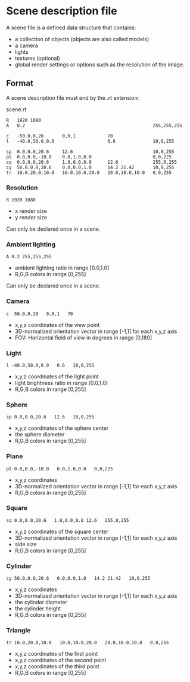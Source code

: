 # Scene description file

A scene file is a defined data structure that contains:

- a collection of objects (objects are also called models)
- a camera
- lights
- textures (optional)
- global render settings or options such as the resolution of the image.

## Format

A scene description file must end by the .rt extension:

scene.rt

```
R   1920 1080
A   0.2                                                255,255,255

c   -50.0,0,20       0,0,1            70
l   -40.0,50.0,0.0                    0.6              10,0,255

sp  0.0,0.0,20.6     12.6                              10,0,255
pl  0.0,0.0,-10.0    0.0,1.0,0.0                       0,0,225
sq  0.0,0.0,20.6     1.0,0.0,0.0      12.6             255,0,255
cy  50.0,0.0,20.6    0.0,0.0,1.0      14.2 21.42       10,0,255
tr  10.0,20.0,10.0   10.0,10.0,20.0   20.0,10.0,10.0   0,0,255
```

### Resolution

```
R 1920 1080
```
- x render size
- y render size

Can only be declared once in a scene.

### Ambient lighting

```
A 0.2 255,255,255
```
- ambient lighting ratio in range [0.0,1.0]
- R,G,B colors in range [0,255]

Can only be declared once in a scene.

### Camera

```
c -50.0,0,20   0,0,1   70
```
- x,y,z coordinates of the view point
- 3D-normalized orientation vector in range [-1,1] for each x,y,z axis
- FOV: Horizontal field of view in degrees in range [0,180]

### Light

```
l -40.0,50.0,0.0   0.6   10,0,255
```
- x,y,z coordinates of the light point
- light brightness ratio in range [0.0,1.0]
- R,G,B colors in range [0,255]

### Sphere

```
sp 0.0,0.0,20.6   12.6   10,0,255
```
- x,y,z coordinates of the sphere center
- the sphere diameter
- R,G,B colors in range [0,255]

### Plane

```
pl 0.0,0.0,-10.0   0.0,1.0,0.0   0,0,225
```
- x,y,z coordinates
- 3D-normalized orientation vector in range [-1,1] for each x,y,z axis
- R,G,B colors in range [0,255]

### Square

```
sq 0.0,0.0,20.6   1.0,0.0,0.0 12.6   255,0,255
```
- x,y,z coordinates of the square center
- 3D-normalized orientation vector in range [-1,1] for each x,y,z axis
- side size
- R,G,B colors in range [0,255]

### Cylinder

```
cy 50.0,0.0,20.6   0.0,0.0,1.0   14.2 21.42   10,0,255
```
- x,y,z coordinates
- 3D-normalized orientation vector in range [-1,1] for each x,y,z axis
- the cylinder diameter
- the cylinder height
- R,G,B colors in range [0,255]

### Triangle

```
tr 10.0,20.0,10.0   10.0,10.0,20.0   20.0,10.0,10.0   0,0,255
```
- x,y,z coordinates of the first point
- x,y,z coordinates of the second point
- x,y,z coordinates of the third point
- R,G,B colors in range [0,255]
